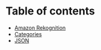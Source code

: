 # Table of contents

* [Amazon Rekognition](README.md)
* [Categories](categories.md)
* [JSON](json.md)

